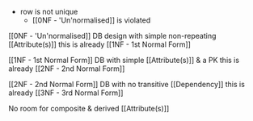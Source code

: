 - row is not unique
	- [[0NF - 'Un'normalised]] is violated

[[0NF - 'Un'normalised]] DB design with simple non-repeating [[Attribute(s)]]
	this is already [[1NF - 1st Normal Form]]

[[1NF - 1st Normal Form]] DB with simple [[Attribute(s)]] & a PK
	this is already [[2NF - 2nd Normal Form]]

[[2NF - 2nd Normal Form]] DB with no transitive [[Dependency]]
	this is already [[3NF - 3rd Normal Form]]

No room for composite & derived [[Attribute(s)]]